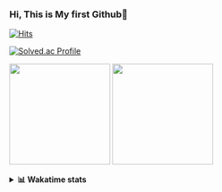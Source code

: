 ### Hi, This is My first Github👋
[![Hits](https://hits.seeyoufarm.com/api/count/incr/badge.svg?url=https%3A%2F%2Fgithub.com%2FJonghyun-Park1027&count_bg=%2379C83D&title_bg=%23555555&icon=&icon_color=%23E7E7E7&title=hits&edge_flat=false)](https://hits.seeyoufarm.com)
<br>

[![Solved.ac Profile](http://mazassumnida.wtf/api/v2/generate_badge?boj=ppjjhh1027)](https://solved.ac/ppjjhh1027/)

<p>
  <img height="180em" src="https://github-readme-stats-eight-rho-29.vercel.app/api?username=Jonghyun-Park1027&show_icons=true&include_all_commits=true&bg_color=30,e96443,904e95&title_color=fff&text_color=fff">
  <img height="180em" src="https://github-readme-stats-eight-rho-29.vercel.app/api/top-langs/?username=Jonghyun-Park1027&layout=compact&bg_color=30,e96443,904e95&title_color=fff&text_color=fff">


</p>
<details>
<summary><b>📊 Wakatime stats</b><br></summary>
<div>
<hr/>




<!--START_SECTION:waka-->
![Code Time](http://img.shields.io/badge/Code%20Time-131%20hrs%2024%20mins-blue)

![Profile Views](http://img.shields.io/badge/Profile%20Views-0-blue)

**🐱 My GitHub Data** 

> 📦 69.4 kB Used in GitHub's Storage 
 > 
> 🏆 118 Contributions in the Year 2023
 > 
> 🚫 Not Opted to Hire
 > 
> 📜 11 Public Repositories 
 > 
> 🔑 7 Private Repositories 
 > 
**I'm an Early 🐤** 

```text
🌞 Morning                30 commits          ████░░░░░░░░░░░░░░░░░░░░░   17.05 % 
🌆 Daytime                89 commits          █████████████░░░░░░░░░░░░   50.57 % 
🌃 Evening                51 commits          ███████░░░░░░░░░░░░░░░░░░   28.98 % 
🌙 Night                  6 commits           █░░░░░░░░░░░░░░░░░░░░░░░░   03.41 % 
```
📅 **I'm Most Productive on Sunday** 

```text
Monday                   20 commits          ███░░░░░░░░░░░░░░░░░░░░░░   11.36 % 
Tuesday                  14 commits          ██░░░░░░░░░░░░░░░░░░░░░░░   07.95 % 
Wednesday                16 commits          ██░░░░░░░░░░░░░░░░░░░░░░░   09.09 % 
Thursday                 8 commits           █░░░░░░░░░░░░░░░░░░░░░░░░   04.55 % 
Friday                   32 commits          █████░░░░░░░░░░░░░░░░░░░░   18.18 % 
Saturday                 42 commits          ██████░░░░░░░░░░░░░░░░░░░   23.86 % 
Sunday                   44 commits          ██████░░░░░░░░░░░░░░░░░░░   25.00 % 
```


📊 **This Week I Spent My Time On** 

```text
🕑︎ Time Zone: Asia/Seoul

💬 Programming Languages: 
Python                   8 hrs 31 mins       ████████████░░░░░░░░░░░░░   46.74 % 
Jupyter                  8 hrs 19 mins       ███████████░░░░░░░░░░░░░░   45.67 % 
CSV/TSV                  44 mins             █░░░░░░░░░░░░░░░░░░░░░░░░   04.05 % 
Markdown                 22 mins             █░░░░░░░░░░░░░░░░░░░░░░░░   02.07 % 
HTML                     15 mins             ░░░░░░░░░░░░░░░░░░░░░░░░░   01.45 % 

🔥 Editors: 
PyCharm                  18 hrs 13 mins      █████████████████████████   100.00 % 

🐱‍💻 Projects: 
new_codingtest           7 hrs 56 mins       ███████████░░░░░░░░░░░░░░   43.58 % 
nfl-player-contact-detect6 hrs 37 mins       █████████░░░░░░░░░░░░░░░░   36.36 % 
English_study_Program    55 mins             █░░░░░░░░░░░░░░░░░░░░░░░░   05.07 % 
Python_study             48 mins             █░░░░░░░░░░░░░░░░░░░░░░░░   04.44 % 
차익거래                     35 mins             █░░░░░░░░░░░░░░░░░░░░░░░░   03.26 % 

💻 Operating System: 
Windows                  18 hrs 13 mins      █████████████████████████   100.00 % 
```

**I Mostly Code in Jupyter Notebook** 

```text
Jupyter Notebook         7 repos             ████████████░░░░░░░░░░░░░   50.00 % 
HTML                     3 repos             █████░░░░░░░░░░░░░░░░░░░░   21.43 % 
Python                   3 repos             █████░░░░░░░░░░░░░░░░░░░░   21.43 % 
R                        1 repo              ██░░░░░░░░░░░░░░░░░░░░░░░   07.14 % 
```




 Last Updated on 24/02/2023 18:38:57 UTC
<!--END_SECTION:waka-->
</details>



